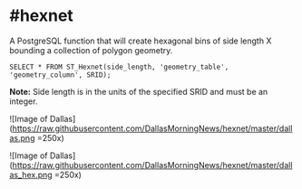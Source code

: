 #hexnet
======
A PostgreSQL function that will create hexagonal bins of side length X bounding a collection of polygon geometry.

```PostgreSQL
SELECT * FROM ST_Hexnet(side_length, 'geometry_table', 'geometry_column', SRID);
```

**Note:** Side length is in the units of the specified SRID and must be an integer.


![Image of Dallas](https://raw.githubusercontent.com/DallasMorningNews/hexnet/master/dallas.png =250x)


![Image of Dallas](https://raw.githubusercontent.com/DallasMorningNews/hexnet/master/dallas_hex.png =250x)

